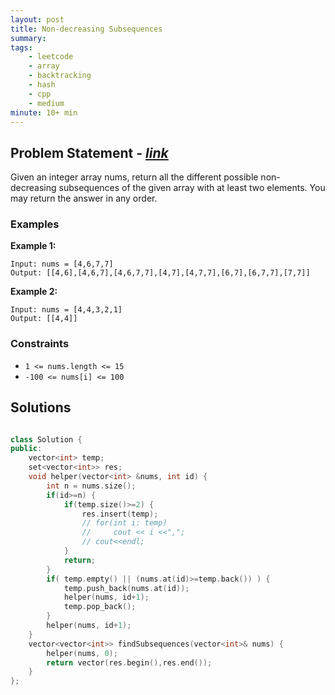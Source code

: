 ```yaml
---
layout: post
title: Non-decreasing Subsequences                       
summary:
tags:
    - leetcode
    - array
    - backtracking
    - hash
    - cpp
    - medium
minute: 10+ min
---
```


## Problem Statement - [*link*](https://leetcode.com/problems/non-decreasing-subsequences/description/)  

Given an integer array nums, return all the different possible non-decreasing subsequences of the given array with at least two elements. You may return the answer in any order.

### Examples


**Example 1:**   
```
Input: nums = [4,6,7,7]
Output: [[4,6],[4,6,7],[4,6,7,7],[4,7],[4,7,7],[6,7],[6,7,7],[7,7]]
```


**Example 2:**   
```
Input: nums = [4,4,3,2,1]
Output: [[4,4]]
```


### Constraints

+ `1 <= nums.length <= 15`
+ `-100 <= nums[i] <= 100`

## Solutions

```cpp

class Solution {
public:
    vector<int> temp;
    set<vector<int>> res;
    void helper(vector<int> &nums, int id) {
        int n = nums.size();
        if(id>=n) {
            if(temp.size()>=2) {
                res.insert(temp);
                // for(int i: temp)
                //     cout << i <<",";
                // cout<<endl;
            }
            return;
        }
        if( temp.empty() || (nums.at(id)>=temp.back()) ) {
            temp.push_back(nums.at(id));
            helper(nums, id+1);
            temp.pop_back();
        }
        helper(nums, id+1);
    }
    vector<vector<int>> findSubsequences(vector<int>& nums) {
        helper(nums, 0);
        return vector(res.begin(),res.end());
    }
};

```

